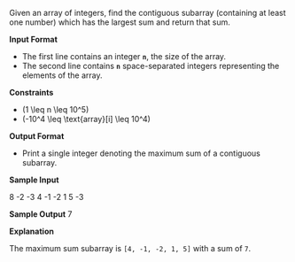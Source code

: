 
Given an array of integers, find the contiguous subarray (containing at least one number) which has the largest sum and return that sum.

**Input Format**

- The first line contains an integer **`n`**, the size of the array.
- The second line contains **`n`** space-separated integers representing the elements of the array.

**Constraints**

- \(1 \leq n \leq 10^5\)
- \(-10^4 \leq \text{array}[i] \leq 10^4\)

**Output Format**

- Print a single integer denoting the maximum sum of a contiguous subarray.

**Sample Input**

8 -2 -3 4 -1 -2 1 5 -3


**Sample Output**
7

**Explanation**

The maximum sum subarray is `[4, -1, -2, 1, 5]` with a sum of `7`.
